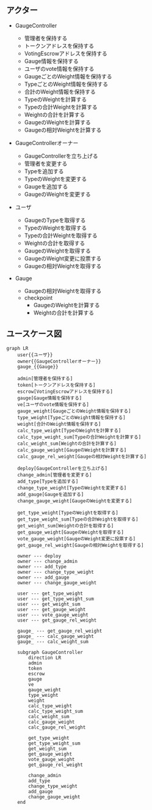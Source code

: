 ## アクター

- GaugeController

  - 管理者を保持する
  - トークンアドレスを保持する
  - VotingEscrowアドレスを保持する
  - Gauge情報を保持する
  - ユーザのvote情報を保持する
  - GaugeごとのWeight情報を保持する
  - TypeごとのWeight情報を保持する
  - 合計のWeight情報を保持する
  - TypeのWeightを計算する
  - Typeの合計Weightを計算する
  - Weightの合計を計算する
  - GaugeのWeightを計算する
  - Gaugeの相対Weightを計算する

- GaugeControllerオーナー
  - GaugeControllerを立ち上げる
  - 管理者を変更する
  - Typeを追加する
  - TypeのWeightを変更する
  - Gaugeを追加する
  - GaugeのWeightを変更する
- ユーザ
  - GaugeのTypeを取得する
  - TypeのWeightを取得する
  - Typeの合計Weightを取得する
  - Weightの合計を取得する
  - GaugeのWeightを取得する
  - GaugeのWeight変更に投票する
  - Gaugeの相対Weightを取得する
- Gauge
  - Gaugeの相対Weightを取得する
  - checkpoint
    - GaugeのWeightを計算する
    - Weightの合計を計算する

## ユースケース図

```mermaid
graph LR
    user{{ユーザ}}
    owner{{GaugeControllerオーナー}}
    gauge_{{Gauge}}

    admin[管理者を保持する]
    token[トークンアドレスを保持する]
    escrow[VotingEscrowアドレスを保持する]
    gauge[Gauge情報を保持する]
    ve[ユーザのvote情報を保持する]
    gauge_weight[GaugeごとのWeight情報を保持する]
    type_weight[TypeごとのWeight情報を保持する]
    weight[合計のWeight情報を保持する]
    calc_type_weight[TypeのWeightを計算する]
    calc_type_weight_sum[Typeの合計Weightを計算する]
    calc_weight_sum[Weightの合計を計算する]
    calc_gauge_weight[GaugeのWeightを計算する]
    calc_gauge_rel_weight[Gaugeの相対Weightを計算する]

    deploy[GaugeControllerを立ち上げる]
    change_admin[管理者を変更する]
    add_type[Typeを追加する]
    change_type_weight[TypeのWeightを変更する]
    add_gauge[Gaugeを追加する]
    change_gauge_weight[GaugeのWeightを変更する]

    get_type_weight[TypeのWeightを取得する]
    get_type_weight_sum[Typeの合計Weightを取得する]
    get_weight_sum[Weightの合計を取得する]
    get_gauge_weight[GaugeのWeightを取得する]
    vote_gauge_weight[GaugeのWeight変更に投票する]
    get_gauge_rel_weight[Gaugeの相対Weightを取得する]

    owner --- deploy
    owner --- change_admin
    owner --- add_type
    owner --- change_type_weight
    owner --- add_gauge
    owner --- change_gauge_weight

    user --- get_type_weight
    user --- get_type_weight_sum
    user --- get_weight_sum
    user --- get_gauge_weight
    user --- vote_gauge_weight
    user --- get_gauge_rel_weight

    gauge_ --- get_gauge_rel_weight
    gauge_ --- calc_gauge_weight
    gauge_ --- calc_weight_sum

    subgraph GaugeController
        direction LR
        admin
        token
        escrow
        gauge
        ve
        gauge_weight
        type_weight
        weight
        calc_type_weight
        calc_type_weight_sum
        calc_weight_sum
        calc_gauge_weight
        calc_gauge_rel_weight

        get_type_weight
        get_type_weight_sum
        get_weight_sum
        get_gauge_weight
        vote_gauge_weight
        get_gauge_rel_weight

        change_admin
        add_type
        change_type_weight
        add_gauge
        change_gauge_weight
    end
```
